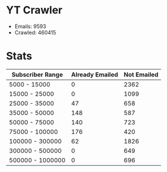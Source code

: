 # YT Crawler
- Emails: 9593
- Crawled: 460415

# Stats
| Subscriber Range  | Already Emailed | Not Emailed |
|-------|-------|-------|
| 5000 - 15000 | 0 | 2362 |
| 15000 - 25000 | 0 | 1099 |
| 25000 - 35000 | 47 | 658 |
| 35000 - 50000 | 148 | 587 |
| 50000 - 75000 | 140 | 723 |
| 75000 - 100000 | 176 | 420 |
| 100000 - 300000 | 62 | 1826 |
| 300000 - 500000 | 0 | 649 |
| 500000 - 1000000 | 0 | 696 |
